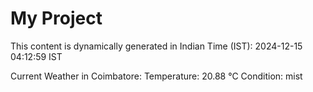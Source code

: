 # My Project

This content is dynamically generated in Indian Time (IST): 2024-12-15 04:12:59 IST


Current Weather in Coimbatore:
Temperature: 20.88 °C
Condition: mist

